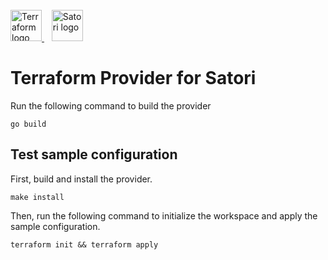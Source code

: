 <br>
<a href="https://terraform.io">
    <img src="https://cdn.rawgit.com/hashicorp/terraform-website/master/content/source/assets/images/logo-hashicorp.svg" alt="Terraform logo" title="Terraform" height="50" />
</a>
&nbsp;&nbsp;
<a href="https://www.satoricyber.com/">
    <img src="https://avatars.githubusercontent.com/u/59790990" alt="Satori logo" title="Satori" height="50" />
</a>

# Terraform Provider for Satori

Run the following command to build the provider

```shell
go build
```

## Test sample configuration

First, build and install the provider.

```shell
make install
```

Then, run the following command to initialize the workspace and apply the sample configuration.

```shell
terraform init && terraform apply
```